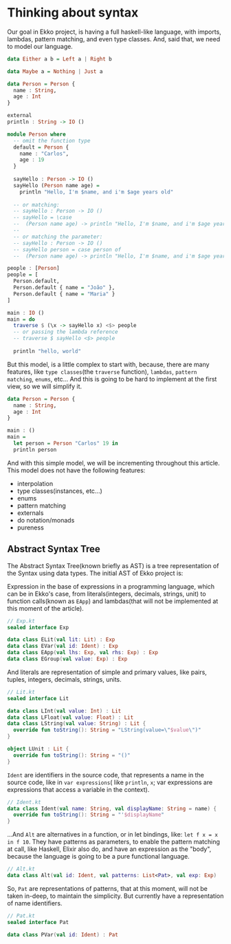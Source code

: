 # Thinking about syntax

Our goal in Ekko project, is having a full haskell-like language, with imports, lambdas, pattern matching, and even type
classes. And, said that, we need to model our language.

```haskell
data Either a b = Left a | Right b

data Maybe a = Nothing | Just a

data Person = Person {
  name : String,
  age : Int
}

external
println : String -> IO ()

module Person where
  -- omit the function type
  default = Person {
    name : "Carlos",
    age : 19
  }
  
  sayHello : Person -> IO ()
  sayHello (Person name age) =
    println "Hello, I'm $name, and i'm $age years old"
    
  -- or matching:
  -- sayHello : Person -> IO ()
  -- sayHello = \case
  --  (Person name age) -> println "Hello, I'm $name, and i'm $age years old"
  --
  -- or matching the parameter:
  -- sayHello : Person -> IO ()
  -- sayHello person = case person of
  --  (Person name age) -> println "Hello, I'm $name, and i'm $age years old"

people : [Person]
people = [
  Person.default,
  Person.default { name = "João" },
  Person.default { name = "Maria" }
]

main : IO ()
main = do
  traverse $ (\x -> sayHello x) <$> people
  -- or passing the lambda reference
  -- traverse $ sayHello <$> people
  
  println "hello, world"
```

But this model, is a little complex to start with, because, there are many features, like `type classes`(the `traverse` function),
`lambdas`, `pattern matching`, `enums`, etc... And this is going to be hard to implement at the first view, so we will simplify it.

```haskell
data Person = Person {
  name : String,
  age : Int
}

main : ()
main =
  let person = Person "Carlos" 19 in
  println person
```

And with this simple model, we will be incrementing throughout this article. This model does not have the following features:
- interpolation
- type classes(instances, etc...)
- enums
- pattern matching
- externals
- do notation/monads
- pureness

## Abstract Syntax Tree

The Abstract Syntax Tree(known briefly as AST) is a tree representation of the Syntax using data types. The initial AST
of Ekko project is:

Expression in the base of expressions in a programming language, which can be in Ekko's case, from literals(integers,
decimals, strings, unit) to function calls(known as `EApp`) and lambdas(that will not be implemented at this moment of
the article).

```kotlin
// Exp.kt
sealed interface Exp

data class ELit(val lit: Lit) : Exp
data class EVar(val id: Ident) : Exp
data class EApp(val lhs: Exp, val rhs: Exp) : Exp
data class EGroup(val value: Exp) : Exp
```

And literals are representation of simple and primary values, like pairs, tuples, integers, decimals, strings, units.

```kotlin
// Lit.kt
sealed interface Lit

data class LInt(val value: Int) : Lit
data class LFloat(val value: Float) : Lit
data class LString(val value: String) : Lit {
  override fun toString(): String = "LString(value=\"$value\")"
}

object LUnit : Lit {
  override fun toString(): String = "()"
}
```

`Ident` are identifiers in the source code, that represents a name in the source code, like in `var expressions`(
like `println`, `x`; var expressions are expressions that access a variable in the context).

```kotlin
// Ident.kt
data class Ident(val name: String, val displayName: String = name) {
  override fun toString(): String = "'$displayName"
}
```

...And `Alt` are alternatives in a function, or in let bindings, like: `let f x = x in f 10`. They have patterns as
parameters, to enable the pattern matching at call, like Haskell, Elixir also do, and have an expression as the "body",
because the language is going to be a pure functional language.

```kotlin
// Alt.kt
data class Alt(val id: Ident, val patterns: List<Pat>, val exp: Exp)
```

So, `Pat` are representations of patterns, that at this moment, will not be taken in-deep, to maintain the simplicity.
But currently have a representation of name identifiers.

```kotlin
// Pat.kt
sealed interface Pat

data class PVar(val id: Ident) : Pat
```

